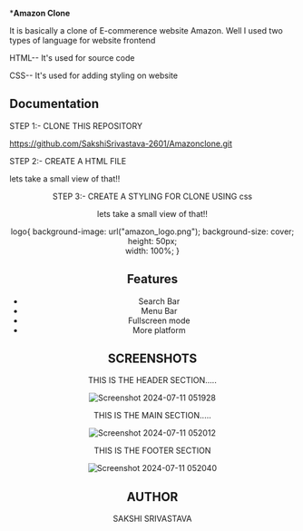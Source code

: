 
*******************Amazon Clone******************

It is basically a clone of E-commerence website Amazon.
Well I used two types of language for website frontend

HTML-- It's used for source code

CSS-- It's used for adding styling on website




## Documentation

STEP 1:-
CLONE THIS REPOSITORY

 https://github.com/SakshiSrivastava-2601/Amazonclone.git

 STEP 2:- CREATE A HTML FILE

 lets take a small view of that!!

 <!DOCTYPE html>
<html lang="en">
<head>
    <meta charset="UTF-8">
    <meta name="viewport" content="width=device-width, initial-scale=1.0">
    <link rel="stylesheet" href="https://cdnjs.cloudflare.com/ajax/libs/font-awesome/6.5.2/css/all.min.css" integrity="sha512-SnH5WK+bZxgPHs44uWIX+LLJAJ9/2PkPKZ5QiAj6Ta86w+fsb2TkcmfRyVX3pBnMFcV7oQPJkl9QevSCWr3W6A==" crossorigin="anonymous" referrerpolicy="no-referrer" />
    <link rel="stylesheet" href="style.css">
    <title>Amazon</title>
</head>
<body>
    <header>
    <div class="navbar">
        <div class="nav-logo border">
        <div class="logo"></div>
    </div>


STEP 3:- CREATE A STYLING FOR CLONE USING css

lets take a small view of that!!

logo{
    background-image: url("amazon_logo.png");
    background-size: cover;
    height: 50px;   
    width: 100%;
}





## Features

- Search Bar
- Menu Bar
- Fullscreen mode
- More platform



## SCREENSHOTS

THIS IS THE HEADER SECTION.....

![Screenshot 2024-07-11 051928](https://github.com/SakshiSrivastava-2601/Amazonclone/assets/141807372/d7ccc012-6653-4c86-93c6-61ca0600c9f4)





THIS IS THE MAIN SECTION.....

![Screenshot 2024-07-11 052012](https://github.com/SakshiSrivastava-2601/Amazonclone/assets/141807372/62d730b1-bc76-4874-9a7f-3a7c50b634cc)





THIS IS THE FOOTER SECTION

![Screenshot 2024-07-11 052040](https://github.com/SakshiSrivastava-2601/Amazonclone/assets/141807372/1df323c0-218a-4a36-aa11-ccc65f506a0a)



## AUTHOR

SAKSHI SRIVASTAVA
